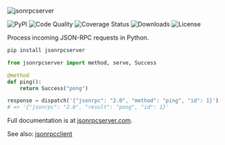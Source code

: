 <img
    alt="jsonrpcserver"
    style="margin: 0 auto;"
    src="https://github.com/explodinglabs/jsonrpcserver/blob/main/docs/logo.png?raw=true"
/>

![PyPI](https://img.shields.io/pypi/v/jsonrpcserver.svg)
![Code Quality](https://github.com/explodinglabs/jsonrpcserver/actions/workflows/code-quality.yml/badge.svg)
![Coverage Status](https://coveralls.io/repos/github/explodinglabs/jsonrpcserver/badge.svg?branch=main)
![Downloads](https://img.shields.io/pypi/dw/jsonrpcserver)
![License](https://img.shields.io/pypi/l/jsonrpcserver.svg)

Process incoming JSON-RPC requests in Python.

```sh
pip install jsonrpcserver
```

```python
from jsonrpcserver import method, serve, Success

@method
def ping():
    return Success("pong")

response = dispatch('{"jsonrpc": "2.0", "method": "ping", "id": 1}')
# => '{"jsonrpc": "2.0", "result": "pong", "id": 1}'
```

Full documentation is at [jsonrpcserver.com](https://www.jsonrpcserver.com/).

See also: [jsonrpcclient](https://github.com/explodinglabs/jsonrpcclient)
